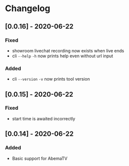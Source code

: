 # Changelog

## [0.0.16] - 2020-06-22
### Fixed
- showroom livechat recording now exists when live ends
- cli `--help` `-h` now prints help even without url input

### Added
- cli `--version` `-v` now prints tool version

## [0.0.15] - 2020-06-22
### Fixed
- start time is awaited incorrectly

## [0.0.14] - 2020-06-22
### Added
- Basic support for AbemaTV
